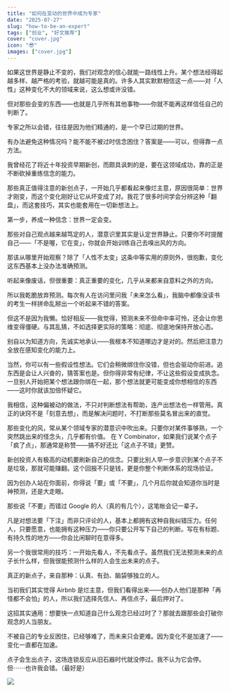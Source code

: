 ```yaml
---
title: "如何在变动的世界中成为专家"
date: "2025-07-27"
slug: "how-to-be-an-expert"
tags: ["创业", "好文推荐"]
cover: "cover.jpg"
icon: "😎"
images: ["cover.jpg"]
---
```

如果这世界是静止不变的，我们对观念的信心就能一路线性上升。某个想法经得起越多样、越严格的考验，就越可能是真的。许多人其实默默相信这一点——对「人性」这种变化不大的领域来说，这么想或许没错。



但对那些会变的东西——也就是几乎所有其他事物——你就不能再这样信任自己的判断了。



专家之所以会错，往往是因为他们精通的，是一个早已过期的世界。



有办法避免这种情况吗？能不能不被过时信念困住？答案是——可以，但得靠一点方法。



我曾经花了将近十年投资早期新创，而颇具讽刺的是，要在这领域成功，靠的正是不断砍掉重练信念的能力。



那些真正值得注意的新创点子，一开始几乎都看起来像烂主意，原因很简单：世界才刚变，而这个变化刚好让它从坏变成了对。我花了很多时间学会分辨这种「翻盘」，而这套技巧，其实也能套用在一切新想法上。



第一步，养成一种信念：世界一定会变。



那些对自己观点越来越笃定的人，潜意识里其实是认定世界静止。只要你不时提醒自己——「不是喔，它在变」，你就会开始训练自己去嗅出风的方向。



那该从哪里开始观察？除了「人性不太变」这条中等实用的原则外，很抱歉，变化这东西基本上没办法准确预测。



听起来像废话，但很重要：真正重要的变化，几乎从来都来自意料之外的方向。



所以我乾脆放弃预测。每次有人在访问里问我「未来怎么看」，我脑中都像没读书的考生一样拼命乱掰出一个听起来不错的答案。



但这不是因为我懒。恰好相反——我觉得，预测未来不但命中率可怜，还会让你思维变得僵硬。与其乱猜，不如选择更实际的策略：彻底、彻底地保持开放心态。



别自以为知道方向，先诚实地承认——我根本不知道哪边才是对的。然后把注意力全放在感知变化的能力上。



当然，你可以有一些假设性想法。它们会稍微绑住你没错，但也会驱动你前进。追东西是会让人兴奋的，猜答案也是。但你得非常有纪律，不让这些假设变成执念。
一旦别人开始把某个想法跟你绑在一起，那个想法就更可能变成你想相信的东西——这时你就该加倍怀疑它。



我相信，这种偏被动的做法，不只对判断想法有帮助，连产出想法也一样管用。真正的诀窍不是「刻意去想」，而是解决问题时，不打断那些莫名冒出来的直觉。



那些变化的风，常从某个领域专家的潜意识中吹出来。只要你对某件事够熟，一个突然跳出来的怪念头，几乎都有价值。
在 Y Combinator，如果我们说某个点子「疯了点」，那通常是称赞——搞不好还比「这点子不错」更赞。



新创投资人有极高的动机要刷新自己的信念。只要比别人早一步意识到某个点子不是垃圾，那就可能赚翻。这个回报不只是钱，更是你整个判断体系的现场验证。



因为创办人站在你面前，你得说「要」或「不要」，几个月后你就会知道你当时是神预测，还是大走眼。



那些说「不要」而错过 Google 的人（真的有几个），这笔帐会记一辈子。



凡是对想法要「下注」而非只评论的人，基本上都拥有这种自我纠错压力。任何人，只要愿意，也能拥有这种压力——你只要公开写下自己的判断。写在有标题、有持久性的地方——你会比闲聊时在意得多。



另一个我很常用的技巧：一开始先看人，不先看点子。虽然我们无法预测未来的点子长什么样，但我很能预测什么样的人会生出未来的点子。



真正的新点子，来自那种：认真、有劲、脑袋够独立的人。



当初我们其实觉得 Airbnb 是烂主意，但我们看得出来——创办人他们是那种「再怪都不会怕」的人，所以我们选择先信人、再信点子，最后押对了。



这招其实通用：想要快一点知道自己什么观念已经过时了？那就去跟那些会打破你观念的人当朋友。



不被自己的专业反困住，已经够难了，而未来只会更难。因为变化不是加速了——变化一直都在加速。



点子会生出点子，这场连锁反应从旧石器时代就没停过。我不认为它会停。
但⋯⋯也许我会错。（最好是）




![](https://prod-files-secure.s3.us-west-2.amazonaws.com/112d0858-5090-4d34-a606-b75eb8d65fd2/46476355-9cf3-4e99-9b7a-3531bc426380/1000202064.png?X-Amz-Algorithm=AWS4-HMAC-SHA256&X-Amz-Content-Sha256=UNSIGNED-PAYLOAD&X-Amz-Credential=ASIAZI2LB466VG4HGMQ5%2F20250912%2Fus-west-2%2Fs3%2Faws4_request&X-Amz-Date=20250912T005732Z&X-Amz-Expires=3600&X-Amz-Security-Token=IQoJb3JpZ2luX2VjEKn%2F%2F%2F%2F%2F%2F%2F%2F%2F%2FwEaCXVzLXdlc3QtMiJHMEUCIBwQtWAcl0J4vKGLYaiQYSDfOpET3yCG8ILGSovC%2FHfZAiEAkQFoJLH653Cm9eADjHddTLTyph4D93xjsZQQ45L9HlMq%2FwMIIhAAGgw2Mzc0MjMxODM4MDUiDBPdGYqCVgjVfCCNLSrcA9HjjwuVNFvwqoOvrss2ajxMbxoBvHarG%2BiVP5OIVJwvJWyuYl%2FSZQkFIbNoKjzJwfRpC3k3zvrgTZ%2FVe7VndtlgPJ1ynWT2q7YLwODOCaqiLvy9JOZZdd2fz5fmMhd7mbE1eSdFa1gPWL7dFlC0KfBoFZaBRE3os9vkhMsNfKN6tF%2FvM6okcZ38oAEy8YxnHyROkrbreooOFDYWbliloQ6WAnK0PiMa7O43LIVQ1%2B7s%2FH7tPzoyfOcfieVb%2Fd7sb1pvo0OixqW2zxnbIY%2BRGm02I9rroLqkri%2BkuaCamejkBWi8Mx%2FE0sVYFWr7Q7L2obDgNR22cyMw8UAqC%2BGSvEl%2BA8W6w3X7Yk8E966a%2FenRsyaZatGUqiKMwaq4c9kDw%2FDeU7awJ5i2fcb6jgYWAIRZbL0LZVogIFjJQqoGbRuaF%2F%2B%2BAS2%2BzneggJDAHgYZho7Z6eOqTQlbFZEnMQJ0p8ALV4GN%2BTV7RoK2sZOfhixrSpoEiH6r9g%2BHriqdYM9l3SVaktUzryqq%2BmtpsAwlXrYd9cH0FRwpBCTk5it0CV%2BPW3YfRgRhtL4rXw5bnLtzWTi%2FAAMuOrZOuGJmDp3qHYLuFLXKVc16HSF66m1YoLkvjJO1dMyMqaGXO5yZMKzcjcYGOqUBsuX4Zlh%2BRWhPECwFrqARQ36IKJ4vgCzOFCOk84XBTYl8WHkYMqaJV%2F3JTYw5%2FEL06YSQWzuy3WcWtzCvIywXbm3AKCJo2ouvabJ4oWVNMsyv9qgQ7xmumxeOtcn1kCDcdExB10dNz9kOwXG7uZkMAkb5ip8HlOF0HAuSOieYZw6ZmV4%2FcuztoZziPmYe0oSR8Qi1yfA5pT%2Fyzf8uC8%2B3fWsCP%2F%2BJ&X-Amz-Signature=2ea559e7d65a44f8711a06dc48e493c6b141f142278199fc89afa34e5de02a1e&X-Amz-SignedHeaders=host&x-amz-checksum-mode=ENABLED&x-id=GetObject)

